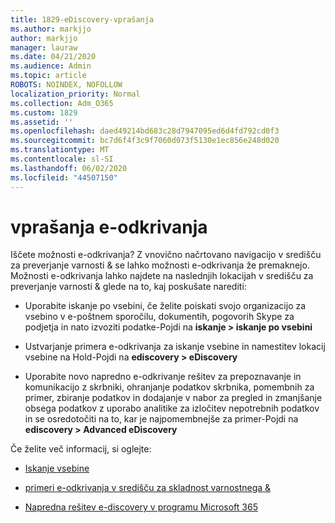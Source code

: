 ```yaml
---
title: 1829-eDiscovery-vprašanja
ms.author: markjjo
author: markjjo
manager: lauraw
ms.date: 04/21/2020
ms.audience: Admin
ms.topic: article
ROBOTS: NOINDEX, NOFOLLOW
localization_priority: Normal
ms.collection: Adm_O365
ms.custom: 1829
ms.assetid: ''
ms.openlocfilehash: daed49214bd683c28d7947095ed6d4fd792cd0f3
ms.sourcegitcommit: bc7d6f4f3c9f7060d073f5130e1ec856e248d020
ms.translationtype: MT
ms.contentlocale: sl-SI
ms.lasthandoff: 06/02/2020
ms.locfileid: "44507150"
---
```

# <a name="ediscovery-issues"></a>vprašanja e-odkrivanja

Iščete možnosti e-odkrivanja? Z vnovično načrtovano navigacijo v središču za preverjanje varnosti & se lahko možnosti e-odkrivanja že premaknejo.  Možnosti e-odkrivanja lahko najdete na naslednjih lokacijah v središču za preverjanje varnosti & glede na to, kaj poskušate narediti:

- Uporabite iskanje po vsebini, če želite poiskati svojo organizacijo za vsebino v e-poštnem sporočilu, dokumentih, pogovorih Skype za podjetja in nato izvoziti podatke-Pojdi na **iskanje > iskanje po vsebini**

- Ustvarjanje primera e-odkrivanja za iskanje vsebine in namestitev lokacij vsebine na Hold-Pojdi na **ediscovery > eDiscovery**

- Uporabite novo napredno e-odkrivanje rešitev za prepoznavanje in komunikacijo z skrbniki, ohranjanje podatkov skrbnika, pomembnih za primer, zbiranje podatkov in dodajanje v nabor za pregled in zmanjšanje obsega podatkov z uporabo analitike za izločitev nepotrebnih podatkov in se osredotočiti na to, kar je najpomembnejše za primer-Pojdi na **ediscovery > Advanced eDiscovery**

Če želite več informacij, si oglejte:

- [Iskanje vsebine](https://docs.microsoft.com/microsoft-365/compliance/content-search)

- [primeri e-odkrivanja v središču za skladnost varnostnega &](https://docs.microsoft.com/microsoft-365/compliance/ediscovery-cases)

- [Napredna rešitev e-discovery v programu Microsoft 365](https://docs.microsoft.com/microsoft-365/compliance/overview-ediscovery-20)
